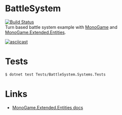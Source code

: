 # BattleSystem
[![Build Status](https://travis-ci.com/xdefrag/BattleSystem.svg?branch=master)](https://travis-ci.com/xdefrag/BattleSystem)  
Turn based battle system example with [MonoGame](https://github.com/MonoGame/MonoGame) and [MonoGame.Extended.Entities](https://github.com/craftworkgames/MonoGame.Extended).

[![asciicast](https://asciinema.org/a/AQkxCZm4lUS2nCCUKRAeeieQG.svg)](https://asciinema.org/a/AQkxCZm4lUS2nCCUKRAeeieQG)

# Tests
```bash
$ dotnet test Tests/BattleSystem.Systems.Tests
```

# Links
* [MonoGame.Extended.Entities docs](http://docs.monogameextended.net/Features/Entities/)
